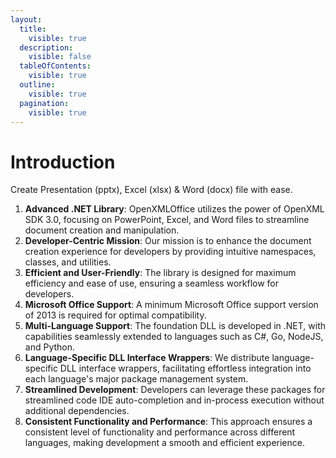 ```yaml
---
layout:
  title:
    visible: true
  description:
    visible: false
  tableOfContents:
    visible: true
  outline:
    visible: true
  pagination:
    visible: true
---
```


# Introduction

Create Presentation (pptx), Excel (xlsx) & Word (docx) file with ease.

1. **Advanced .NET Library**: OpenXMLOffice utilizes the power of OpenXML SDK 3.0, focusing on PowerPoint, Excel, and Word files to streamline document creation and manipulation.
2. **Developer-Centric Mission**: Our mission is to enhance the document creation experience for developers by providing intuitive namespaces, classes, and utilities.
3. **Efficient and User-Friendly**: The library is designed for maximum efficiency and ease of use, ensuring a seamless workflow for developers.
4. **Microsoft Office Support**: A minimum Microsoft Office support version of 2013 is required for optimal compatibility.
5. **Multi-Language Support**: The foundation DLL is developed in .NET, with capabilities seamlessly extended to languages such as C#, Go, NodeJS, and Python.
6. **Language-Specific DLL Interface Wrappers**: We distribute language-specific DLL interface wrappers, facilitating effortless integration into each language's major package management system.
7. **Streamlined Development**: Developers can leverage these packages for streamlined code IDE auto-completion and in-process execution without additional dependencies.
8. **Consistent Functionality and Performance**: This approach ensures a consistent level of functionality and performance across different languages, making development a smooth and efficient experience.
